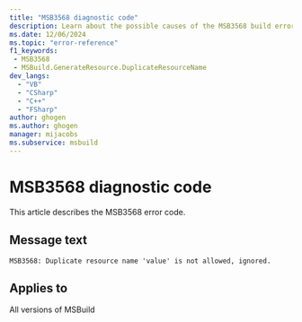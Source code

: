 ```yaml
---
title: "MSB3568 diagnostic code"
description: Learn about the possible causes of the MSB3568 build error, and get troubleshooting tips.
ms.date: 12/06/2024
ms.topic: "error-reference"
f1_keywords:
 - MSB3568
 - MSBuild.GenerateResource.DuplicateResourceName
dev_langs:
  - "VB"
  - "CSharp"
  - "C++"
  - "FSharp"
author: ghogen
ms.author: ghogen
manager: mijacobs
ms.subservice: msbuild
---
```


# MSB3568 diagnostic code

<!-- :::ErrorDefinitionDescription::: -->
<!-- :::editable-content name="introDescription"::: -->
This article describes the MSB3568 error code.
<!-- :::editable-content-end::: -->

## Message text

`MSB3568: Duplicate resource name 'value' is not allowed, ignored.`

<!-- :::editable-content name="postOutputDescription"::: -->
<!--
{StrBegin="MSB3568: "}
-->
<!-- :::editable-content-end::: -->
<!-- :::ErrorDefinitionDescription-end::: -->

## Applies to

All versions of MSBuild
